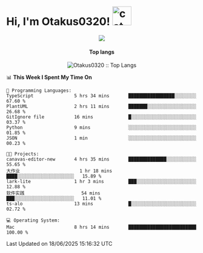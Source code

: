 <h1> Hi, I'm Otakus0320! <img src="https://media.giphy.com/media/mGcNjsfWAjY5AEZNw6/giphy.gif" width="50" alt="cat"></h1>

<p align="center"><a href="https://wakatime.com/@044d69d0-1253-4f60-96b6-5d19a0f9dde5"><img src="https://wakatime.com/badge/user/044d69d0-1253-4f60-96b6-5d19a0f9dde5.svg" /></a></p>

<h4 align="center">Top langs</h4>

<p align="center"><img src="https://github-readme-stats.vercel.app/api/top-langs/?username=Otakus0320&langs_count=10&theme=tokyonight&layout=compact&timestamp={{random_number}}" alt="Otakus0320 :: Top Langs" /></p>

<!--START_SECTION:waka-->
📊 **This Week I Spent My Time On** 

```text
💬 Programming Languages: 
TypeScript               5 hrs 34 mins       █████████████████░░░░░░░░   67.60 % 
PlantUML                 2 hrs 11 mins       ███████░░░░░░░░░░░░░░░░░░   26.68 % 
GitIgnore file           16 mins             █░░░░░░░░░░░░░░░░░░░░░░░░   03.37 % 
Python                   9 mins              ░░░░░░░░░░░░░░░░░░░░░░░░░   01.85 % 
JSON                     1 min               ░░░░░░░░░░░░░░░░░░░░░░░░░   00.23 % 

🐱‍💻 Projects: 
canavas-editor-new       4 hrs 35 mins       ██████████████░░░░░░░░░░░   55.65 % 
大作业                      1 hr 18 mins        ████░░░░░░░░░░░░░░░░░░░░░   15.89 % 
lark-lite                1 hr 3 mins         ███░░░░░░░░░░░░░░░░░░░░░░   12.88 % 
软件实践                     54 mins             ███░░░░░░░░░░░░░░░░░░░░░░   11.01 % 
ts-alo                   13 mins             █░░░░░░░░░░░░░░░░░░░░░░░░   02.72 % 

💻 Operating System: 
Mac                      8 hrs 14 mins       █████████████████████████   100.00 % 
```


 Last Updated on 18/06/2025 15:16:32 UTC
<!--END_SECTION:waka-->

